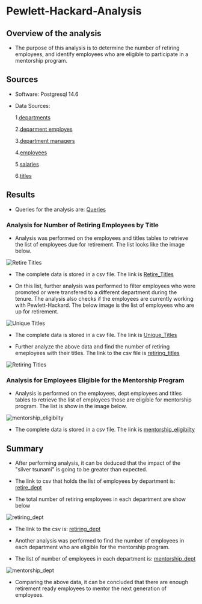 # Pewlett-Hackard-Analysis

## Overview of the analysis

-  The purpose of this analysis is to determine the number of retiring employees, and identify employees who are eligible to participate in a mentorship program.


## Sources

- Software: Postgresql 14.6

- Data Sources:

	1.[departments](https://github.com/manasidek/Pewlett_Hackard_Analysis/blob/main/Data/departments.csv)

	2.[deparment employes](https://github.com/manasidek/Pewlett_Hackard_Analysis/blob/main/Data/dept_emp.csv)

	3.[department managers](https://github.com/manasidek/Pewlett_Hackard_Analysis/blob/main/Data/dept_manager.csv)

	4.[employees](https://github.com/manasidek/Pewlett_Hackard_Analysis/blob/main/Data/employees.csv)

	5.[salaries](https://github.com/manasidek/Pewlett_Hackard_Analysis/blob/main/Data/salaries.csv)

	6.[titles](https://github.com/manasidek/Pewlett_Hackard_Analysis/blob/main/Data/titles.csv)


## Results

- Queries for the analysis are:  [Queries](https://github.com/manasidek/Pewlett_Hackard_Analysis/blob/main/Queries/Employee_Database_Challenge.sql)

### Analysis for Number of Retiring Employees by Title

- Analysis was performed on the employees and titles tables to retrieve the list of employees due for retirement. The list looks like the image below.

![Retire Titles](https://github.com/manasidek/Pewlett_Hackard_Analysis/blob/main/Images/retire_titles.png)

- The complete data is stored in a csv file. The link is [Retire_Titles](https://github.com/manasidek/Pewlett_Hackard_Analysis/blob/main/Data/retirement_titles.csv)

- On this list, further analysis was performed to filter employees who were promoted or were transfered to a different department during the tenure. The analysis also checks if the employees are currently working with Pewlett-Hackard. The below image is the list of employees who are up for retirement.

![Unique Titles](https://github.com/manasidek/Pewlett_Hackard_Analysis/blob/main/Images/unique_title.png)

- The complete data is stored in a csv file. The link is [Unique_Titles](https://github.com/manasidek/Pewlett_Hackard_Analysis/blob/main/Data/unique_title.csv)

- Further analyze the above data and find the number of retiring emeployees with their titles. The link to the csv file is [retiring_titles](https://github.com/manasidek/Pewlett_Hackard_Analysis/blob/main/Data/retiring_titles.csv)

![Retiring Titles](https://github.com/manasidek/Pewlett_Hackard_Analysis/blob/main/Images/retiring_titles.png) 


### Analysis for Employees Eligible for the Mentorship Program

- Analysis is performed on the employees, dept employees and titles tables to retrieve the list of employees those are eligible for mentorship program. The list is show in the image below.

![mentorship_eligibilty](https://github.com/manasidek/Pewlett_Hackard_Analysis/blob/main/Images/mentorship_eligibility.png)

- The complete data is stored in a csv file. The link is [mentorship_eligibilty](https://github.com/manasidek/Pewlett_Hackard_Analysis/blob/main/Data/mentorship_eligibility.csv)



## Summary

- After performing analysis, it can be deduced that the impact of the "silver tsunami" is going to be greater than expected. 

- The link to csv that holds the list of employees by department is: [retire_dept](https://github.com/manasidek/Pewlett_Hackard_Analysis/blob/main/Data/retire_dept.csv)

- The total number of retiring employees in each department are show below

![retiring_dept](https://github.com/manasidek/Pewlett_Hackard_Analysis/blob/main/Images/retiring_dept.png)

- The link to the csv is: [retiring_dept](https://github.com/manasidek/Pewlett_Hackard_Analysis/blob/main/Data/retiring_dept.csv)

- Another analysis was performed to find the number of employees in each department who are eligible for the mentorship program.

- The list of number of employees in each department is: [mentorship_dept](https://github.com/manasidek/Pewlett_Hackard_Analysis/blob/main/Data/mentorship_dept.csv)

![mentorship_dept](https://github.com/manasidek/Pewlett_Hackard_Analysis/blob/main/Images/mentorship_dept.png)

- Comparing the above data, it can be concluded that there are enough retirement ready employees to mentor the next generation of employees.